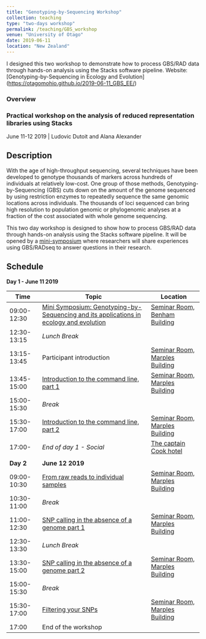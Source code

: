```yaml
---
title: "Genotyping-by-Sequencing Workshop"
collection: teaching
type: "two-days workshop"
permalink: /teaching/GBS_workshop
venue: "University of Otago"
date: 2019-06-11
location: "New Zealand"
---
```


I designed this two workshop to demonstrate how to process GBS/RAD data through hands-on analysis using the Stacks software pipeline. 
Website: [Genotyping-by-Sequencing in Ecology and Evolution] (https://otagomohio.github.io/2019-06-11_GBS_EE/)

### Overview

### Practical workshop on the analysis of reduced representation libraries using Stacks

June 11-12 2019 | Ludovic Dutoit and Alana Alexander

## Description
With the age of high\-throughput sequencing, several techniques have been developed to
genotype thousands of markers across hundreds of individuals at relatively low\-cost. One
group of those methods, Genotyping\-by\-Sequencing (GBS) cuts down on the amount of the genome sequenced
by using restriction enzymes to repeatedly sequence the same genomic locations across
individuals. The thousands of loci sequenced can bring high resolution to population
genomic or phylogenomic analyses at a fraction of the cost associated with whole genome
sequencing.

This two day workshop is designed to show how to process GBS/RAD data through
hands\-on analysis using the Stacks software pipeline. It will be opened by a [mini-symposium](sessions/minisymposium.md)
where researchers will share experiences using GBS/RADseq to answer questions in their
research.

## Schedule

**Day 1 - June 11 2019**

Time | Topic | Location |
------|------|-----|
09:00-12:30 | [Mini Symposium: Genotyping-by-Sequencing and its applications in ecology and evolution](sessions/minisymposium.md) | [Seminar Room, Benham Building](https://goo.gl/maps/62XWtwgqsKxKir4V9) |
12:30-13:15 | *Lunch Break* | |
13:15-13:45 | Participant introduction | [Seminar Room, Marples Building](https://goo.gl/maps/62XWtwgqsKxKir4V9) |
13:45-15:00 | [Introduction to the command line, part 1](sessions/Introcommandline.md) | [Seminar Room, Marples Building](https://goo.gl/maps/62XWtwgqsKxKir4V9) |
15:00-15:30 | *Break* | |
15:30-17:00 | [Introduction to the command line, part 2](sessions/Introcommandline.md) | [Seminar Room, Marples Building](https://goo.gl/maps/62XWtwgqsKxKir4V9) |
17:00- | *End of day 1 - Social* | [The captain Cook hotel](https://goo.gl/maps/NjKa1BaWLUEhYv93A)|
 | | |
**Day 2** | **June 12 2019** | |
09:00-10:30 | [From raw reads to individual samples](sessions/stacks.md)  | [Seminar Room, Marples Building](https://goo.gl/maps/62XWtwgqsKxKir4V9) |
10:30-11:00 | *Break* | |
11:00-12:30 | [SNP calling in the absence of a genome part 1](sessions/stacks.md) | [Seminar Room, Marples Building](https://goo.gl/maps/62XWtwgqsKxKir4V9) |
12:30-13:30 | *Lunch Break* | |
13:30-15:00 | [SNP calling in the absence of a genome part 2](sessions/stacks.md) | [Seminar Room, Marples Building](https://goo.gl/maps/62XWtwgqsKxKir4V9) |
15:00-15:30 | *Break* | |
15:30-17:00 | [Filtering your SNPs](sessions/filteringSNPs.md) | [Seminar Room, Marples Building](https://goo.gl/maps/62XWtwgqsKxKir4V9) |
17:00 | End of the workshop | | 
